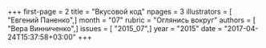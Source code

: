 +++
first-page = 2
title = "Вкусовой код"
npages = 3
illustrators = [ "Евгений Паненко",]
month = "07"
rubric = "Оглянись вокруг"
authors = [ "Вера Винниченко",]
issues = [ "2015_07",]
year = "2015"
date = "2017-04-24T15:37:58+03:00"
+++
